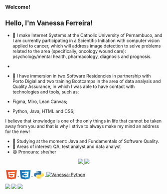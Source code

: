 ### Welcome!
## Hello, I'm Vanessa Ferreira!

- 🔭 I make Internet Systems at the Catholic University of Pernambuco, and I am currently participating in a Scientific Initiation with computer vision applied to cancer, which will address image detection to solve problems related to the area (specifically, oncology wound care): psychology/mental health, pharmacology, diagnosis and prognosis.
-
- 🌱 I have immersion in two Software Residencies in partnership with Porto Digial and two training Bootcamps in the area of ​​data analysis and Quality Assurance, in which I was able to have contact with technologies and tools, such as:

- Figma, Miro, Lean Canvas;
- Python, Java, HTML and CSS;

I believe that knowledge is one of the only things in life that cannot be taken away from you and that is why I strive to always make my mind an address for the new!

- 🌱 Studying at the moment: Java and Fundamentals of Software Quality.
- 🌱 Areas of interest: QA, test analyst and data analyst
- 😄 Pronouns: she/her

<div align="center">
  <a href="https://github.com/vanessavieir">
  <img height="180em" src="https://github-readme-stats.vercel.app/api?username=vanessavieir&show_icons=true&theme=dracula&include_all_commits=true&count_private=true"/>
  <img height="180em" src="https://github-readme-stats.vercel.app/api/top-langs/?username=vanessavieir&layout=compact&langs_count=7&theme=dracula"/>
</div>
  <div style="display: inline_block"><br>
  <img align="center" alt="Vanessa-HTML" height="30" width="40" src="https://raw.githubusercontent.com/devicons/devicon/master/icons/html5/html5-original.svg">
  <img align="center" alt="Vanessa-CSS" height="30" width="40" src="https://raw.githubusercontent.com/devicons/devicon/master/icons/css3/css3-original.svg">
  <img align="center" alt="Vanessa-Python" height="30" width="40" src="https://raw.githubusercontent.com/devicons/devicon/master/icons/python/python-original.svg">
  <img align="center" alt="Vanessa-Python" height="30" width="40" src="https://cdn.jsdelivr.net/gh/devicons/devicon/icons/git/git-original.svg">

    
</div>
   
  
<div> 


  <a href="" target="_blank"><img src="https://img.shields.io/badge/-Instagram-%23E4405F?style=for-the-badge&logo=instagram&logoColor=white" target="_blank"></a>
 <a href="https://discord.com/channels/@me" target="_blank"><img src="https://img.shields.io/badge/Discord-7289DA?style=for-the-badge&logo=discord&logoColor=white" target="_blank"></a> 
 <a href="https://www.linkedin.com/in/vanessa-ferreira-1a7126181" target="_blank"><img src="https://img.shields.io/badge/-LinkedIn-%230077B5?style=for-the-badge&logo=linkedin&logoColor=white" target="_blank"></a> 
 
</div>


